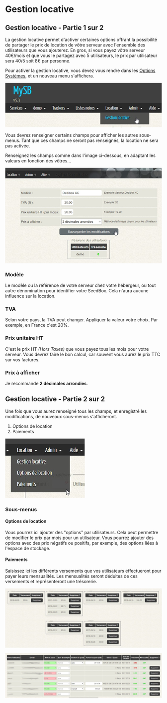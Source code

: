 # Gestion locative

## Gestion locative - Partie 1 sur 2

La gestion locative permet d'activer certaines options offrant la possibilité de partager le prix de location de vôtre serveur avec l'ensemble des utilisateurs que vous ajouterez.
En gros, si vous payez vôtre serveur 40€/mois et que vous le partagez avec 5 utilisateurs, le prix par utilisateur sera 40/5 soit 8€ par personne.

Pour activer la gestion locative, vous devez vous rendre dans les [Options Systèmes](https://mysb.gitbook.io/doc/v/v5.4_fr/configuration/options-systemes#location), et un nouveau menu s'affichera.

![](../.gitbook/assets/menu_location.jpg)

Vous devrez renseigner certains champs pour afficher les autres sous-menus. Tant que ces champs ne seront pas renseignés, la location ne sera pas activée.

Renseignez les champs comme dans l'image ci-dessous, en adaptant les valeurs en fonction des vôtres...

![](../.gitbook/assets/location_start.jpg)

### Modèle

Le modèle ou la référence de votre serveur chez votre hébergeur, ou tout autre dénomination pour identifier votre SeedBox. Cela n'aura aucune influence sur la location.

### TVA

Selon votre pays, la TVA peut changer. Appliquer la valeur votre choix. Par exemple, en France c'est 20%.

### Prix unitaire HT

C'est le prix HT _\(Hors Taxes\)_ que vous payez tous les mois pour votre serveur. Vous devrez faire le bon calcul, car souvent vous aurez le prix TTC sur vos factures.

### Prix à afficher

Je recommande **2 décimales arrondies**.

## Gestion locative - Partie 2 sur 2

Une fois que vous aurez renseigné tous les champs, et enregistré les modifications, de nouveaux sous-menus s'afficheront.

1. Options de location
2. Paiements

![](../.gitbook/assets/menu_location_options.jpg)

### Sous-menus

#### Options de location

Vous pourrez ici ajouter des "options" par utilisateurs. Cela peut permettre de modifier le prix par mois pour un utilisateur.
Vous pourrez ajouter des options avec des prix négatifs ou positifs, par exemple, des options liées à l'espace de stockage.

#### Paiements

Saisissez ici les différents versements que vos utilisateurs effectueront pour payer leurs mensualités. Les mensualités seront déduites de ces versements et représenteront une trésorerie.

![](../.gitbook/assets/location_paiments.jpg)

![](../.gitbook/assets/location_tresor.jpg)
